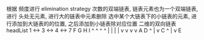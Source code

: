 根据 频度进行 elimination strategy 次数的双端链表, 链表元素也为一个双端链表, 进行 头处无元素, 进行大的链表中元素删除 选中某个大链表下的小链表的元素, 进行添加到大链表的的位置, 之后添加到小链表除对应位置
二维的双向链表 headList 1  <->  3  <->  4  <->  7 F G H I ^ ^ ^ ^ | | | | v v v v A D ^ | v C ^ | v E